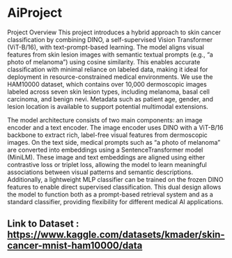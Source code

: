 # AiProject
Project Overview
This project introduces a hybrid approach to skin cancer classification by combining DINO, a self-supervised Vision Transformer (ViT-B/16), with text-prompt-based learning. The model aligns visual features from skin lesion images with semantic textual prompts (e.g., “a photo of melanoma”) using cosine similarity. This enables accurate classification with minimal reliance on labeled data, making it ideal for deployment in resource-constrained medical environments.
We use the HAM10000 dataset, which contains over 10,000 dermoscopic images labeled across seven skin lesion types, including melanoma, basal cell carcinoma, and benign nevi. Metadata such as patient age, gender, and lesion location is available to support potential multimodal extensions.

The model architecture consists of two main components: an image encoder and a text encoder. The image encoder uses DINO with a ViT-B/16 backbone to extract rich, label-free visual features from dermoscopic images. On the text side, medical prompts such as “a photo of melanoma” are converted into embeddings using a SentenceTransformer model (MiniLM). These image and text embeddings are aligned using either contrastive loss or triplet loss, allowing the model to learn meaningful associations between visual patterns and semantic descriptions. Additionally, a lightweight MLP classifier can be trained on the frozen DINO features to enable direct supervised classification. This dual design allows the model to function both as a prompt-based retrieval system and as a standard classifier, providing flexibility for different medical AI applications.


## Link to Dataset : https://www.kaggle.com/datasets/kmader/skin-cancer-mnist-ham10000/data
